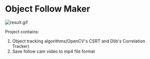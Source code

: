 # Object Follow Maker
![result.gif](https://github.com/kairess/bts_cam/raw/master/result.gif)  

Project contains:  
1. Object tracking algorithms(OpenCV's CSRT and Dlib's Correlation Tracker)  
2. Save follow cam video to mp4 file format

